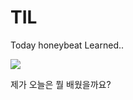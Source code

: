 # TIL
Today honeybeat Learned..

![](https://thumbs.gfycat.com/AgedMiniatureBoto-size_restricted.gif)

제가 오늘은 뭘 배웠을까요?

